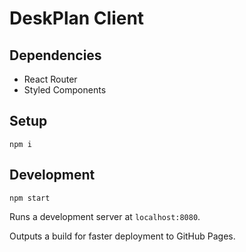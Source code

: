# DeskPlan Client

## Dependencies

-   React Router
-   Styled Components

## Setup

    npm i

## Development

    npm start

Runs a development server at `localhost:8080`.

Outputs a build for faster deployment to GitHub Pages.
